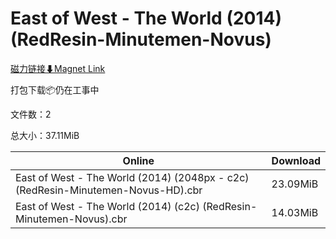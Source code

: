 # East of West - The World (2014) (RedResin-Minutemen-Novus)

[磁力链接⬇Magnet Link](magnet:?xt=urn:btih:2a1aff2f005ec90c19da4cd6ded14a0f5fd8dcc5&dn=East%20of%20West%20-%20The%20World%20%282014%29%20%28RedResin-Minutemen-Novus%29)

打包下载📦仍在工事中

文件数：2

总大小：37.11MiB

Online | Download
--- | ---
East of West - The World (2014) (2048px - c2c) (RedResin-Minutemen-Novus-HD).cbr | 23.09MiB
East of West - The World (2014) (c2c) (RedResin-Minutemen-Novus).cbr | 14.03MiB